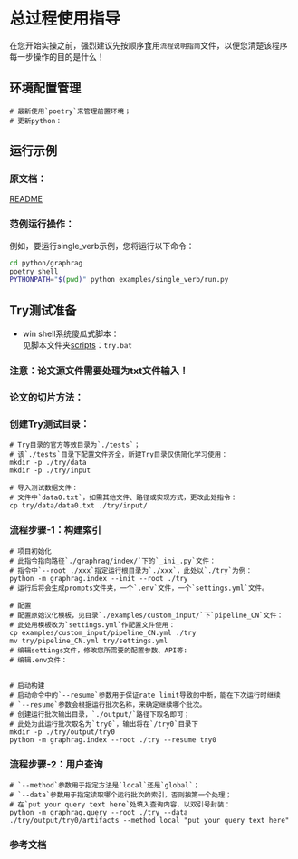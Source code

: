 # 总过程使用指导

在您开始实操之前，强烈建议先按顺序食用`流程说明指南`文件，以便您清楚该程序每一步操作的目的是什么！

## 环境配置管理
```shell
# 最新使用`poetry`来管理前置环境；
# 更新python：

```

## 运行示例
### 原文档：
[README](/examples/README_CN汉化.md)

### 范例运行操作：
例如，要运行single_verb示例，您将运行以下命令：

```bash
cd python/graphrag
poetry shell
PYTHONPATH="$(pwd)" python examples/single_verb/run.py
```

## Try测试准备
- win shell系统傻瓜式脚本：<br>
见脚本文件夹[scripts](./scripts)：`try.bat`

### **注意：论文源文件需要处理为txt文件输入！**
### **论文的切片方法：**
### 创建Try测试目录：
```shell
# Try目录的官方等效目录为`./tests`；
# 该`./tests`目录下配置文件齐全，新建Try目录仅供简化学习使用：
mkdir -p ./try/data
mkdir -p ./try/input

# 导入测试数据文件：
# 文件中`data0.txt`，如需其他文件、路径或实现方式，更改此处指令：
cp try/data/data0.txt ./try/input/
```

### 流程步骤-1：构建索引
``` shell
# 项目初始化
# 此指令指向路径`./graphrag/index/`下的`_ini_.py`文件：
# 指令中`--root ./xxx`指定运行根目录为`./xxx`，此处以`./try`为例：
python -m graphrag.index --init --root ./try
# 运行后将会生成prompts文件夹，一个`.env`文件，一个`settings.yml`文件。

# 配置
# 配置原始汉化模板，见目录`./examples/custom_input/`下`pipeline_CN`文件：
# 此处用模板改为`settings.yml`作配置文件使用：
cp examples/custom_input/pipeline_CN.yml ./try
mv try/pipeline_CN.yml try/settings.yml
# 编辑settings文件，修改您所需要的配置参数、API等:
# 编辑.env文件：


# 启动构建
# 启动命令中的`--resume`参数用于保证rate limit导致的中断，能在下次运行时继续
# `--resume`参数会根据运行批次名称，来确定继续哪个批次。
# 创建运行批次输出目录，`./output/`路径下取名即可；
# 此处为此运行批次取名为`try0`，输出将在`/try0`目录下
mkdir -p ./try/output/try0
python -m graphrag.index --root ./try --resume try0
```

### 流程步骤-2：用户查询
```shell
# `--method`参数用于指定方法是`local`还是`global`；
# `--data`参数用于指定读取哪个运行批次的索引，否则按第一个处理；
# 在`put your query text here`处填入查询内容，以双引号封装：
python -m graphrag.query --root ./try --data ./try/output/try0/artifacts --method local "put your query text here"
```

### 参考文档